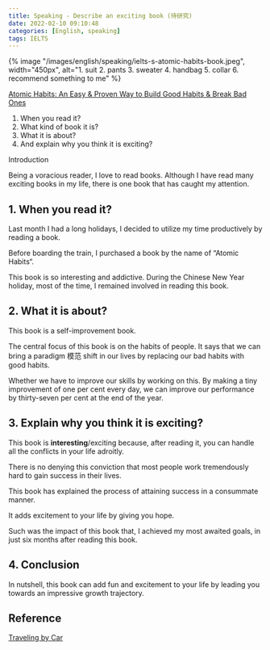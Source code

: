 ```yaml
---
title: Speaking - Describe an exciting book (待研究)
date: 2022-02-10 09:10:48
categories: [English, speaking]
tags: IELTS
---
```


{% image "/images/english/speaking/ielts-s-atomic-habits-book.jpeg", width="450px", alt="1. suit 2. pants 3. sweater 4. handbag 5. collar 6. recommend something to me" %}

[Atomic Habits: An Easy & Proven Way to Build Good Habits & Break Bad Ones](https://www.amazon.sg/Atomic-Habits-Proven-Build-Break/dp/0735211299/ref=asc_df_0735211299/?tag=googleshoppin-22&linkCode=df0&hvadid=389049662104&hvpos=&hvnetw=g&hvrand=11473815884323331901&hvpone=&hvptwo=&hvqmt=&hvdev=c&hvdvcmdl=&hvlocint=&hvlocphy=9062543&hvtargid=pla-541463258824&psc=1) 

<!-- more -->

1. When you read it?
2. What kind of book it is?
3. What it is about?
4. And explain why you think it is exciting?

Introduction

Being a voracious reader, I love to read books. Although I have read many exciting books in my life, there is one book that has caught my attention.

## 1. When you read it?

Last month I had a long holidays, I decided to utilize my time productively by reading a book.

Before boarding the train, I purchased a book by the name of “Atomic Habits“.

This book is so interesting and addictive. During the Chinese New Year holiday, most of the time, I remained involved in reading this book.

## 2. What it is about?

This book is a self-improvement book.

The central focus of this book is on the habits of people. It says that we can bring a paradigm 模范 shift in our lives by replacing our bad habits with good habits.

Whether we have to improve our skills by working on this. By making a tiny improvement of one per cent every day, we can improve our performance by thirty-seven per cent at the end of the year.

## 3. Explain why you think it is exciting?

This book is **interesting**/exciting because, after reading it, you can handle all the conflicts in your life adroitly.

There is no denying this conviction that most people work tremendously hard to gain success in their lives.

This book has explained the process of attaining success in a consummate manner.

It adds excitement to your life by giving you hope.

Such was the impact of this book that, I achieved my most awaited goals, in just six months after reading this book.

## 4. Conclusion

In nutshell, this book can add fun and excitement to your life by leading you towards an impressive growth trajectory.

## Reference 

[Traveling by Car](https://ieltsdragon.com/ielts-speaking-part-1-car-travel-answers/recent-ielts-part-1-sample-answers/)

